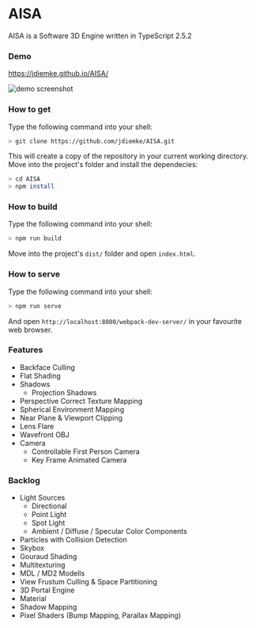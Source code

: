 # AISA
AISA is a Software 3D Engine written in TypeScript 2.5.2
### Demo
https://jdiemke.github.io/AISA/

![demo screenshot](https://raw.githubusercontent.com/jdiemke/AISA/master/images/reflection.gif "Demo")
### How to get
Type the following command into your shell:
```bash
> git clone https://github.com/jdiemke/AISA.git
```
This will create a copy of the repository in your current working directory. Move into the project's folder and install the dependecies:
```bash
> cd AISA
> npm install
```
### How to build
Type the following command into your shell:
```bash
> npm run build
```
Move into the project's `dist/` folder and open `index.html`.
### How to serve
Type the following command into your shell:
```bash
> npm run serve
```
And open `http://localhost:8080/webpack-dev-server/` in your favourite web browser.
### Features
- Backface Culling
- Flat Shading
- Shadows
    - Projection Shadows
- Perspective Correct Texture Mapping
- Spherical Environment Mapping
- Near Plane & Viewport Clipping
- Lens Flare
- Wavefront OBJ
- Camera
    - Controllable First Person Camera
    - Key Frame Animated Camera
### Backlog
- Light Sources
    - Directional
    - Point Light
    - Spot Light
    - Ambient / Diffuse / Specular Color Components
- Particles with Collision Detection
- Skybox
- Gouraud Shading
- Multitexturing
- MDL / MD2 Modells
- View Frustum Culling & Space Partitioning
- 3D Portal Engine
- Material
- Shadow Mapping
- Pixel Shaders (Bump Mapping, Parallax Mapping)
